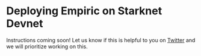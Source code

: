# Deploying Empiric on Starknet Devnet

Instructions coming soon! Let us know if this is helpful to you on [Twitter](https://twitter.com/EmpiricNetwork) and we will prioritize working on this.
